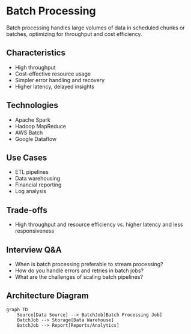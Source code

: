 # Batch Processing

Batch processing handles large volumes of data in scheduled chunks or batches, optimizing for throughput and cost efficiency.

## Characteristics
- High throughput
- Cost-effective resource usage
- Simpler error handling and recovery
- Higher latency, delayed insights

## Technologies
- Apache Spark
- Hadoop MapReduce
- AWS Batch
- Google Dataflow

## Use Cases
- ETL pipelines
- Data warehousing
- Financial reporting
- Log analysis

## Trade-offs
- High throughput and resource efficiency vs. higher latency and less responsiveness

## Interview Q&A
- When is batch processing preferable to stream processing?
- How do you handle errors and retries in batch jobs?
- What are the challenges of scaling batch pipelines?

## Architecture Diagram
```mermaid
graph TD
    Source[Data Source] --> BatchJob[Batch Processing Job]
    BatchJob --> Storage[Data Warehouse]
    BatchJob --> Report[Reports/Analytics]
```
